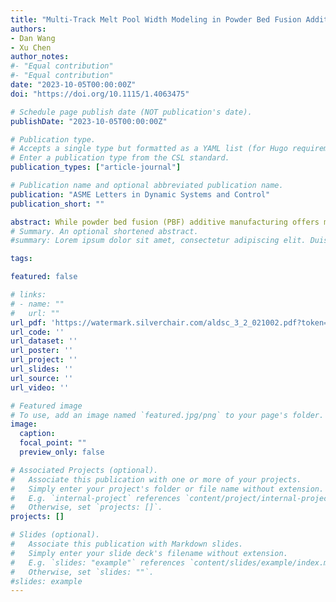 ```yaml
---
title: "Multi-Track Melt Pool Width Modeling in Powder Bed Fusion Additive Manufacturing"
authors:
- Dan Wang
- Xu Chen
author_notes:
#- "Equal contribution"
#- "Equal contribution"
date: "2023-10-05T00:00:00Z"
doi: "https://doi.org/10.1115/1.4063475"

# Schedule page publish date (NOT publication's date).
publishDate: "2023-10-05T00:00:00Z"

# Publication type.
# Accepts a single type but formatted as a YAML list (for Hugo requirements).
# Enter a publication type from the CSL standard.
publication_types: ["article-journal"]

# Publication name and optional abbreviated publication name.
publication: "ASME Letters in Dynamic Systems and Control"
publication_short: ""

abstract: While powder bed fusion (PBF) additive manufacturing offers many advantages and exciting applications, its broader adoption is hindered by issues with reliability and variations during the manufacturing process. To address this, researchers have identified the importance of using both finite element modeling and control-oriented modeling to predict and improve the quality of printed parts. In this paper, we propose a novel control-oriented multi-track melt pool width model that utilizes the superposition principle to account for the complex thermal interactions that occur during PBF. We validate the effectiveness of the model by applying a finite element model of the thermal fields in PBF.
# Summary. An optional shortened abstract.
#summary: Lorem ipsum dolor sit amet, consectetur adipiscing elit. Duis posuere tellus ac convallis placerat. Proin tincidunt magna sed ex sollicitudin condimentum.

tags:

featured: false

# links:
# - name: ""
#   url: ""
url_pdf: 'https://watermark.silverchair.com/aldsc_3_2_021002.pdf?token=AQECAHi208BE49Ooan9kkhW_Ercy7Dm3ZL_9Cf3qfKAc485ysgAABJgwggSUBgkqhkiG9w0BBwagggSFMIIEgQIBADCCBHoGCSqGSIb3DQEHATAeBglghkgBZQMEAS4wEQQMzQc5oY_CqS59sYCGAgEQgIIESzuy4mMW9IJOngC3IN_1iOKxp-E18PTmse9G2TXqviXXLFh789RuUCddEDXr6vurpXXg0KlGtqo65zPfZZCfil9fW1zLZSgzUGFM3OjGehXg8GHdpGozFQf-GOfOAOb4UfoeYC8GnnM1UUzih9tByJoiLwZv3o4FOx0FEy1ukfgJqNdzq9mOaHdM5DUmzNltZbEPBuiiEB52_JR0QnniqZGsBaHRcwREl3O2omWVP7iUBh2F2CIZwZ7tk6VsGeyl5opHbWOzbmZAEUYySmvb7kE5ySC2-KFEpmltALZyxtWGFZS1BlL26mUiR00cz1eaAwOqNPa2WB_2wqml85VxcGs5jcaza5rvvrn9Z8KRY-EalYV2xHfh7HxotfgLY-43jbeGyaRWSh9QEtNq2fnfVxltd-tvsl5cLudOiUMdHm4kigNdSpXoqEovqhEpHVjUV3yQBEw8T1rgXHyQexLDomQk7VwKFvSmVUBHZplmg8Lx_PPCU89kc70b4reHRew4PX9SZWeZHiVJ2AvPQze09kGxcacyocYzjwzG9_fWcIqKuianlHMZQh63gEt7oObPbmdRoyuULlTYyZNO1Ji3_1-jguv7OB-4xz2MRHK7l-ntHG_U1v2j6qi4RCP9ssrKi1ot7S---gqeKPN78sIDUlup56mEEsF3Oa_H7l5decJPFOmMsiES2QU0bKCJk2aG-0TUMG1jIeVkjQ8YGmvPUJ6yadixPXdbvqoId_6iUrPtNweK41tTdYS5nr4MvU4JG2hHGXd8kaMaxgWM0SspqVhpcNo2dVIvSd9VHoTiiqaoOJwg6UEqEHLkUfM0i5cjpKhEXPZujQUEXPMaIRubpkQAiiaWVDog1hf_nhe5EGeYbVupwuEHvOOn5v2SFsHlQlNYbcX7bmfbVY7yFIqaBpW1j9c0zeZDfXaBSGtf6cOYfGChLqUWQAwmesWyn0tCKqfprWMQ1nXtJi1CgZsc4C4IL1ZNws08TT_9xmCIWiL5qLYa7fV_lhpIXy5mfp894f4tL0QyWhOqe4TZDRcv4zp_mvWfmuTgOsZb_EwJA52Nfcsau6PEXWUV6wD5_jnQ2xwgU8ETm4hVYEZ4ipcPKDI1zHUhtUTOt36hmDHgMtaGodQlORn7pMc_I8rM_KT-1zJxbmxz5JVxkKQOpck1HB-0-3Vqxgabs4yqFpMSkAHERmHTkP4QIJ-EfceFpE0NznO0OG-1wxdO4DIo9rItWIahCICuwYk0kHH7B22MnjQwQIUsnLKMVtpvH7Zl220H-9ux8k8VYYhT-GyfaryXQfPCmq3RuDxrIAfh6WEP_nfR6bBNc8AhRF3q82LeOo0dDN81KDu-CsZmOiiDKgeqPBCAziGox0FhdvKxKmrShp50NV-dcFvMkp53qp7BkogKBWqSInQ_2rLm2xxun7TQDzIRIksdcPVxkllT_XXVVwm6gnFtTOzQMuc0YII'
url_code: ''
url_dataset: ''
url_poster: ''
url_project: ''
url_slides: ''
url_source: ''
url_video: ''

# Featured image
# To use, add an image named `featured.jpg/png` to your page's folder. 
image:
  caption: 
  focal_point: ""
  preview_only: false

# Associated Projects (optional).
#   Associate this publication with one or more of your projects.
#   Simply enter your project's folder or file name without extension.
#   E.g. `internal-project` references `content/project/internal-project/index.md`.
#   Otherwise, set `projects: []`.
projects: []

# Slides (optional).
#   Associate this publication with Markdown slides.
#   Simply enter your slide deck's filename without extension.
#   E.g. `slides: "example"` references `content/slides/example/index.md`.
#   Otherwise, set `slides: ""`.
#slides: example
---
```


